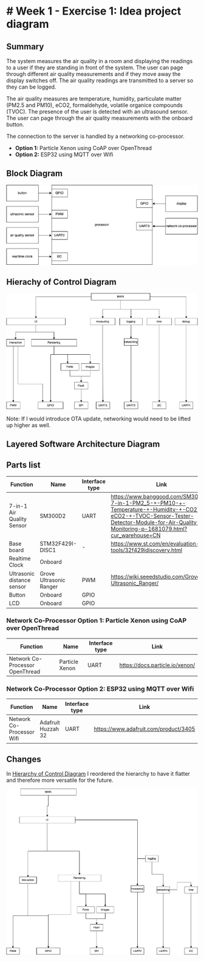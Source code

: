 # # Week 1 - Exercise 1: Idea project diagram

## Summary

The system measures the air quality in a room and displaying the readings to a user if they are standing in front of the system. The user can page through different air quality measurements and if they move away the display switches off. The air quality readings are transmitted to a server so they can be logged.

The air quality measures are temperature, humidity, particulate matter (PM2.5 and PM10), eCO2, formaldehyde, volatile organice compounds (TVOC). The presence of the user is detected with an ultrasound sensor. The user can page through the air quality measurements with the onboard button.

The connection to the server is handled by a networking co-processor.

- **Option 1:** Particle Xenon using CoAP over OpenThread
- **Option 2:** ESP32 using MQTT over Wifi

## Block Diagram

![Software Block Diagram](./week-1-software-block-diagram.drawio.png)

## Hierachy of Control Diagram

![Hierarchy of Control Diagram](./week-1-hierarchy-of-control-diagram.drawio.png)

Note: If I would introduce OTA update, networking would need to be lifted up higher as well.

## Layered Software Architecture Diagram

## Parts list

| Function                   | Name                    | Interface type | Link                                                                                                                                                                                       |
| -------------------------- | ----------------------- | -------------- | ------------------------------------------------------------------------------------------------------------------------------------------------------------------------------------------ |
| 7-in-1 Air Quality Sensor  | SM300D2                 | UART           | https://www.banggood.com/SM300D2-7-in-1-PM2_5-+-PM10-+-Temperature-+-Humidity-+-CO2-+-eCO2-+-TVOC-Sensor-Tester-Detector-Module-for-Air-Quality-Monitoring-p-1681079.html?cur_warehouse=CN |
| Base board                 | STM32F429I-DISC1        | -              | https://www.st.com/en/evaluation-tools/32f429idiscovery.html                                                                                                                               |
| Realtime Clock             | Onboard                 |                |                                                                                                                                                                                            |
| Ultrasonic distance sensor | Grove Ultrasonic Ranger | PWM            | https://wiki.seeedstudio.com/Grove-Ultrasonic_Ranger/                                                                                                                                      |
| Button                     | Onboard                 | GPIO           |                                                                                                                                                                                            |
| LCD                        | Onboard                 | GPIO           |

### Network Co-Processor Option 1: Particle Xenon using CoAP over OpenThread

| Function                        | Name           | Interface type | Link                            |
| ------------------------------- | -------------- | -------------- | ------------------------------- |
| Network Co-Processor OpenThread | Particle Xenon | UART           | https://docs.particle.io/xenon/ |

### Network Co-Processor Option 2: ESP32 using MQTT over Wifi

| Function                  | Name               | Interface type | Link                                  |
| ------------------------- | ------------------ | -------------- | ------------------------------------- |
| Network Co-Processor Wifi | Adafruit Huzzah 32 | UART           | https://www.adafruit.com/product/3405 |

## Changes

In [Hierarchy of Control Diagram](#hierachy-of-control-diagram) I reordered the hierarchy to have it flatter and therefore more versatile for the future.

![v0](./week-1-hierarchy-of-control-diagram_v0.drawio.png)
